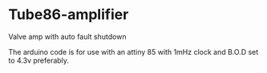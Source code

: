 # Tube86-amplifier
Valve amp with auto fault shutdown

The arduino code is for use with an attiny 85 with 1mHz clock
and B.O.D set to 4.3v preferably. 
